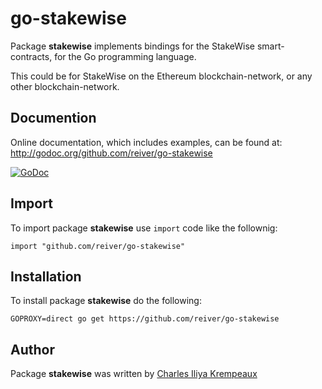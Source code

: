 # go-stakewise

Package **stakewise** implements bindings for the StakeWise smart-contracts, for the Go programming language.

This could be for StakeWise on the Ethereum blockchain-network, or any other blockchain-network.

## Documention

Online documentation, which includes examples, can be found at: http://godoc.org/github.com/reiver/go-stakewise

[![GoDoc](https://godoc.org/github.com/reiver/go-stakewise?status.svg)](https://godoc.org/github.com/reiver/go-stakewise)

## Import

To import package **stakewise** use `import` code like the follownig:
```
import "github.com/reiver/go-stakewise"
```

## Installation

To install package **stakewise** do the following:
```
GOPROXY=direct go get https://github.com/reiver/go-stakewise
```

## Author

Package **stakewise** was written by [Charles Iliya Krempeaux](http://reiver.link)
